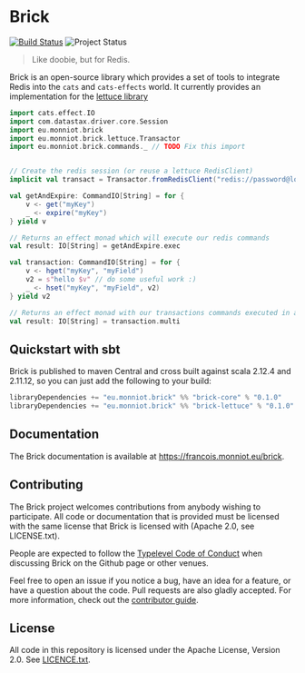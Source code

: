 # Brick

[![Build Status](https://travis-ci.org/fmonniot/brick.svg?branch=master)](https://travis-ci.org/fmonniot/brick)
![Project Status](https://img.shields.io/badge/project%20status-experimental-yellowgreen.svg)

> Like doobie, but for Redis.

Brick is an open-source library which provides a set of tools to integrate Redis into the `cats` and `cats-effects` world.
It currently provides an implementation for the [lettuce library](https://lettuce.io)

```scala
import cats.effect.IO
import com.datastax.driver.core.Session
import eu.monniot.brick
import eu.monniot.brick.lettuce.Transactor
import eu.monniot.brick.commands._ // TODO Fix this import


// Create the redis session (or reuse a lettuce RedisClient)
implicit val transact = Transactor.fromRedisClient("redis://password@localhost:6379/0")

val getAndExpire: CommandIO[String] = for {
    v <- get("myKey")
    _ <- expire("myKey")
} yield v

// Returns an effect monad which will execute our redis commands
val result: IO[String] = getAndExpire.exec

val transaction: CommandIO[String] = for {
    v <- hget("myKey", "myField")
    v2 = s"hello $v" // do some useful work :)
    _ <- hset("myKey", "myField", v2)
} yield v2

// Returns an effect monad with our transactions commands executed in a MULTI/EXEC block
val result: IO[String] = transaction.multi
```

## Quickstart with sbt

Brick is published to maven Central and cross built against scala 2.12.4 and 2.11.12,
 so you can just add the following to your build:

```scala
libraryDependencies += "eu.monniot.brick" %% "brick-core" % "0.1.0"
libraryDependencies += "eu.monniot.brick" %% "brick-lettuce" % "0.1.0"
```

## Documentation

The Brick documentation is available at https://francois.monniot.eu/brick.

## Contributing

The Brick project welcomes contributions from anybody wishing to
participate.  All code or documentation that is provided must be
licensed with the same license that Brick is licensed with (Apache
2.0, see LICENSE.txt).

People are expected to follow the
[Typelevel Code of Conduct](https://typelevel.org/conduct.html) when
discussing Brick on the Github page or other venues.

Feel free to open an issue if you notice a bug, have an idea for a
feature, or have a question about the code. Pull requests are also
gladly accepted. For more information, check out the
[contributor guide](CONTRIBUTING.md).

## License

All code in this repository is licensed under the Apache License,
Version 2.0.  See [LICENCE.txt](LICENSE.txt).